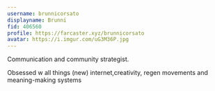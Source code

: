 ```yaml
---
username: brunnicorsato
displayname: Brunni
fid: 406560
profile: https://farcaster.xyz/brunnicorsato
avatar: https://i.imgur.com/uG3M36P.jpg
---
```

Communication and community strategist.  
  
Obsessed w all things (new) internet,creativity, regen movements and meaning-making systems  
